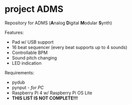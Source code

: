 # project ADMS
Repository for ADMS (**A**nalog **D**igital **M**odular **S**ynth)

Features:
- Pad w/ USB support
- 16 beat sequencer (every beat supports up to 4 sounds)
- Controllable BPM
- Sound pitch changing
- LED indication

Requirements: 
- pydub
- pynput - *for PC*
- Raspberry Pi 4 w/ Raspberry Pi OS Lite
- **THIS LIST IS NOT COMPLETE!!!**

